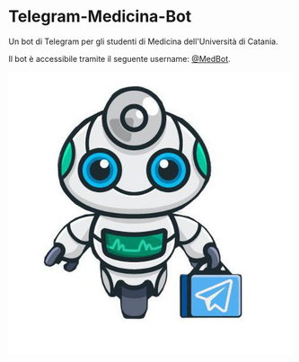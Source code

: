 # Telegram-Medicina-Bot
Un bot di Telegram per gli studenti di Medicina dell'Università di Catania.

Il bot è accessibile tramite il seguente username: [@MedBot](https://t.me/MedBot).

![MedBot](data/images/medbot.jpg)
